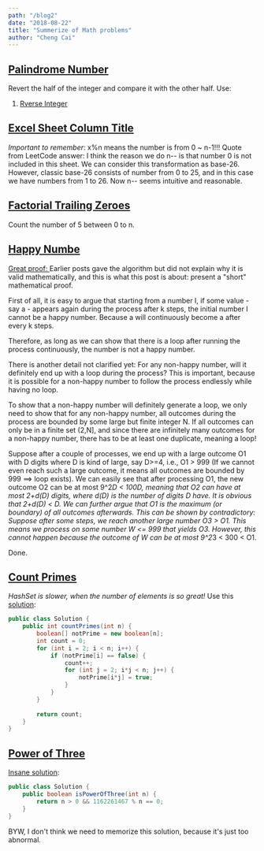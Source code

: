 ```yaml
---
path: "/blog2"
date: "2018-08-22"
title: "Summerize of Math problems"
author: "Cheng Cai"
---
```


## [Palindrome Number](https://leetcode.com/problems/palindrome-number/solution/)
Revert the half of the integer and compare it with the other half. 
Use:
1. [Rverse Integer](https://leetcode.com/problems/reverse-integer/description/)

## [Excel Sheet Column Title]()
*Important to remember*: x%n means the number is from 0 ~ n-1!!! Quote from LeetCode answer: I think the reason we do n-- is that number 0 is not included in this sheet. We can consider this transformation as base-26. However, classic base-26 consists of number from 0 to 25, and in this case we have numbers from 1 to 26. Now n-- seems intuitive and reasonable.

## [Factorial Trailing Zeroes](https://leetcode.com/problems/factorial-trailing-zeroes/discuss/52371/My-one-line-solutions-in-3-languages)
Count the number of 5 between 0 to n.

## [Happy Numbe](https://leetcode.com/problems/happy-number/)
[Great proof: ](https://leetcode.com/problems/happy-number/discuss/56919/Explanation-of-why-those-posted-algorithms-are-mathematically-valid)
Earlier posts gave the algorithm but did not explain why it is valid mathematically, and this is what this post is about: present a "short" mathematical proof.

First of all, it is easy to argue that starting from a number I, if some value - say a - appears again during the process after k steps, the initial number I cannot be a happy number. Because a will continuously become a after every k steps.

Therefore, as long as we can show that there is a loop after running the process continuously, the number is not a happy number.

There is another detail not clarified yet: For any non-happy number, will it definitely end up with a loop during the process? This is important, because it is possible for a non-happy number to follow the process endlessly while having no loop.

To show that a non-happy number will definitely generate a loop, we only need to show that for any non-happy number, all outcomes during the process are bounded by some large but finite integer N. If all outcomes can only be in a finite set (2,N], and since there are infinitely many outcomes for a non-happy number, there has to be at least one duplicate, meaning a loop!

Suppose after a couple of processes, we end up with a large outcome O1 with D digits where D is kind of large, say D>=4, i.e., O1 > 999 (If we cannot even reach such a large outcome, it means all outcomes are bounded by 999 ==> loop exists). We can easily see that after processing O1, the new outcome O2 can be at most 9^2*D < 100D, meaning that O2 can have at most 2+d(D) digits, where d(D) is the number of digits D have. It is obvious that 2+d(D) < D. We can further argue that O1 is the maximum (or boundary) of all outcomes afterwards. This can be shown by contradictory: Suppose after some steps, we reach another large number O3 > O1. This means we process on some number W <= 999 that yields O3. However, this cannot happen because the outcome of W can be at most 9^2*3 < 300 < O1.

Done.

## [Count Primes](https://leetcode.com/problems/count-primes)
*HashSet is slower, when the number of elements is so great!* Use this [solution](https://leetcode.com/problems/count-primes/discuss/57588/My-simple-Java-solution):
```java
public class Solution {
    public int countPrimes(int n) {
        boolean[] notPrime = new boolean[n];
        int count = 0;
        for (int i = 2; i < n; i++) {
            if (notPrime[i] == false) {
                count++;
                for (int j = 2; i*j < n; j++) {
                    notPrime[i*j] = true;
                }
            }
        }
        
        return count;
    }
}
```

## [Power of Three](https://leetcode.com/problems/power-of-three)
[Insane solution](https://leetcode.com/problems/power-of-three/solution/):
```java
public class Solution {
    public boolean isPowerOfThree(int n) {
        return n > 0 && 1162261467 % n == 0;
    }
}
```
BYW, I don't think we need to memorize this solution, because it's just too abnormal.
